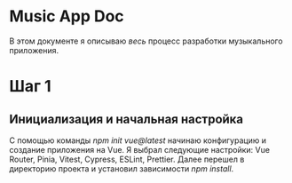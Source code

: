 # Music App Doc

В этом документе я описываю _весь_ процесс разработки музыкального приложения.

# Шаг 1

## Инициализация и начальная настройка

С помощью команды _npm init vue@latest_ начинаю конфигурацию и создание приложения на Vue. Я выбрал следующие настройки: Vue Router, Pinia, Vitest, Cypress, ESLint, Prettier.
Далее перешел в директорию проекта и установил зависимости _npm install_.
